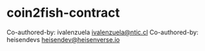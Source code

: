 # coin2fish-contract
Co-authored-by: ivalenzuela <ivalenzuela@ntic.cl>
Co-authored-by: heisendevs <heisendev@heisenverse.io>
